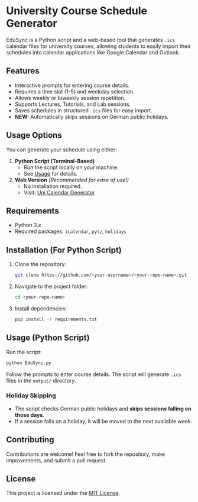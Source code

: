 # University Course Schedule Generator

EduSync is a Python script and a web-based tool that generates `.ics` calendar files for university courses, allowing students to easily import their schedules into calendar applications like Google Calendar and Outlook.

## Features
- Interactive prompts for entering course details.
- Requires a time slot (1-5) and weekday selection.
- Allows weekly or biweekly session repetition.
- Supports Lectures, Tutorials, and Lab sessions.
- Saves schedules in structured `.ics` files for easy import.
- **NEW:** Automatically skips sessions on German public holidays.

## Usage Options
You can generate your schedule using either:
1. **Python Script (Terminal-Based)**
   - Run the script locally on your machine.
   - See [Usage](#usage) for details.
2. **Web Version** *(Recommended for ease of use!)*
   - No installation required.
   - Visit: [Uni Calendar Generator](https://mohammed-azab.github.io/EduSync_UniCalenderGenerator/)

## Requirements
- Python 3.x
- Required packages: `icalendar`, `pytz`, `holidays`

## Installation (For Python Script)
1. Clone the repository:
   ```bash
   git clone https://github.com/<your-username>/<your-repo-name>.git
   ```
2. Navigate to the project folder:
   ```bash
   cd <your-repo-name>
   ```
3. Install dependencies:
   ```bash
   pip install -r requirements.txt
   ```

## Usage (Python Script)
Run the script:
```bash
python EduSync.py
```
Follow the prompts to enter course details. The script will generate `.ics` files in the `output/` directory.

### Holiday Skipping
- The script checks German public holidays and **skips sessions falling on those days**.
- If a session falls on a holiday, it will be moved to the next available week.

## Contributing
Contributions are welcome! Feel free to fork the repository, make improvements, and submit a pull request.

## License
This project is licensed under the [MIT License](LICENSE).

